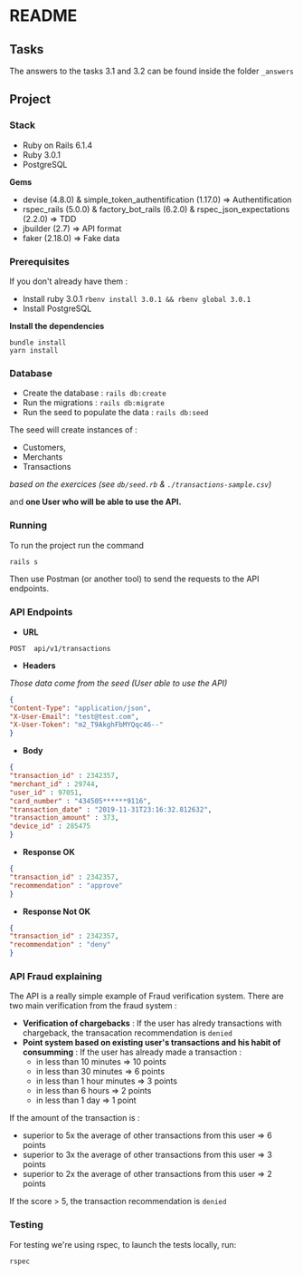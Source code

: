 # README
## Tasks

The answers to the tasks 3.1 and 3.2 can be found inside the folder `_answers`

## Project
### Stack

- Ruby on Rails 6.1.4
- Ruby 3.0.1
- PostgreSQL

**Gems**
- devise (4.8.0) & simple_token_authentification (1.17.0) => Authentification
- rspec_rails (5.0.0) & factory_bot_rails (6.2.0) & rspec_json_expectations (2.2.0) => TDD
- jbuilder (2.7) => API format
- faker (2.18.0) => Fake data
### Prerequisites

If you don't already have them :

- Install ruby 3.0.1 `rbenv install 3.0.1 && rbenv global 3.0.1`
- Install PostgreSQL

**Install the dependencies**

```
bundle install
yarn install
```
### Database

- Create the database : `rails db:create`
- Run the migrations : `rails db:migrate`
- Run the seed to populate the data : `rails db:seed`

The seed will create instances of : 
- Customers,
- Merchants
- Transactions 

_based on the exercices (see `db/seed.rb` & `./transactions-sample.csv`)_

and **one User who will be able to use the API.**

### Running

To run the project run the command

```bash
rails s
```

Then use Postman (or another tool) to send the requests to the API endpoints.

### API Endpoints

- **URL**
```
POST  api/v1/transactions
```

- **Headers**

_Those data come from the seed (User able to use the API)_
```json
{
"Content-Type": "application/json",
"X-User-Email": "test@test.com",
"X-User-Token": "m2_T9AkghFbMYQqc46--"
}
```
- **Body**
```json
{
"transaction_id" : 2342357,
"merchant_id" : 29744,
"user_id" : 97051,
"card_number" : "434505******9116",
"transaction_date" : "2019-11-31T23:16:32.812632",
"transaction_amount" : 373,
"device_id" : 285475
}
```

- **Response OK**

```json
{ 
"transaction_id" : 2342357,
"recommendation" : "approve"
}
```
- **Response Not OK**

```json
{ 
"transaction_id" : 2342357,
"recommendation" : "deny"
}
```

### API Fraud explaining

The API is a really simple example of Fraud verification system. There are two main verification from the fraud system :
- **Verification of chargebacks** : If the user has alredy transactions with chargeback, the transacation recommendation is `denied`
- **Point system based on existing user's transactions and his habit of consumming** : 
If the user has already made a transaction :
  - in less than 10 minutes => 10 points
  - in less than 30 minutes => 6 points
  - in less than 1 hour minutes => 3 points
  - in less than 6 hours => 2 points
  - in less than 1 day => 1 point

If the amount of the transaction is :  
  - superior to 5x the average of other transactions from this user => 6 points
  - superior to 3x the average of other transactions from this user => 3 points
  - superior to 2x the average of other transactions from this user => 2 points

If the score > 5, the transaction recommendation is `denied`

### Testing

For testing we're using rspec, to launch the tests locally, run:

```bash
rspec
```


